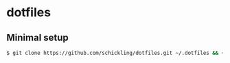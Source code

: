 dotfiles
========

## Minimal setup

```sh
$ git clone https://github.com/schickling/dotfiles.git ~/.dotfiles && ~/.dotfiles/setup-minimal.sh
```
